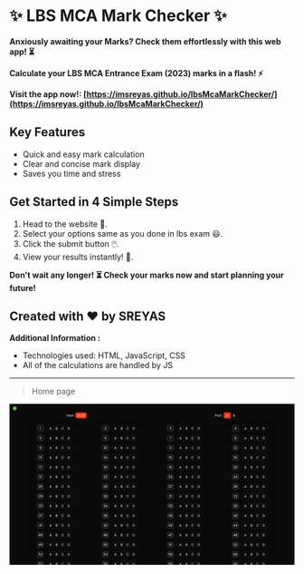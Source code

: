 # ✨ LBS MCA Mark Checker ✨

**Anxiously awaiting your Marks? Check them effortlessly with this web app! ⏳**

**Calculate your LBS MCA Entrance Exam (2023) marks in a flash! ⚡️**

**Visit the app now!: [https://imsreyas.github.io/lbsMcaMarkChecker/](https://imsreyas.github.io/lbsMcaMarkChecker/)**

## Key Features

- Quick and easy mark calculation
- Clear and concise mark display 
- Saves you time and stress 

## Get Started in 4 Simple Steps

1. Head to the website 🚀.
2. Select your options same as you done in lbs exam 😃.
3. Click the submit button 🖱️.
4. View your results instantly! 🎉.

**Don't wait any longer! ⏳ Check your marks now and start planning your future!**

## Created with ❤️ by **SREYAS**

**Additional Information :**

- Technologies used: HTML, JavaScript, CSS
- All of the calculations are handled by JS

---

>Home page

![Screenshot of the app's home page](./screenshot.png)


